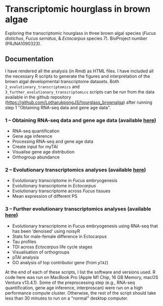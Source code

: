 # Transcriptomic hourglass in brown algae
Exploring the transcriptomic hourglass in three brown algal species (_Fucus distichus_, _Fucus serratus_, & _Ectocarpus_ species 7). BioProject number (PRJNA1090323).

## Documentation
I have rendered all the analysis (in Rmd) as HTML files. I have included all the necessary R scripts to generate the figures and interpretation of the brown algal developmental transcriptome datasets. Both `2_evolutionary_transcriptomics` and `3_further_evolutionary_transcriptomics` scripts can be run from the data available in the github repository (https://github.com/LotharukpongJS/hourglass_brownalga) after running step 1 "Obtaining RNA-seq data and gene age data".

### 1 – Obtaining RNA-seq data and gene age data (available [here](https://lotharukpongjs.github.io/hourglass_brownalga/1_preprocessing.html))
* RNA-seq quantification
* Gene age inference
* Processing RNA-seq and gene age data 
* Create input for myTAI
* Visualise gene age distribution
* Orthogroup abundance

### 2 – Evolutionary transcriptomics analyses (available [here](https://lotharukpongjs.github.io/hourglass_brownalga/2_evolutionary_transcriptomics.html))
* Evolutionary transcriptome in _Fucus_ embryogenesis
* Evolutionary transcriptome in _Ectocarpus_
* Evolutionary transcriptome across _Fucus_ tissues
* Mean expression of different PS

### 3 – Further evolutionary transcriptomics analyses (available [here](https://lotharukpongjs.github.io/hourglass_brownalga/3_further_evolutionary_transcriptomics.html))
* Evolutionary transcriptome in Fucus embryogenesis using RNA-seq that has been ‘denoised’ using noisyR
* Stats for male-female difference in Ectocarpus
* Tau profiles
* TDI across _Ectocarpus_ life cycle stages
* Visualisation of orthogroups
* pTAI analysis
* GO analysis of top contributor gene (from `pTAI`)

At the end of each of these scripts, I list the software and versions used. R code here was run on MacBook Pro (Apple M1 Chip, 16 GB Memory, macOS Ventura v13.4.1). Some of the preprocessing step (e.g., RNA-seq quantification, gene age inference, interproscan) were run on a high performance compute cluster. Otherwise, the rest of the script should take less than 30 minutes to run on a "normal" desktop computer.
